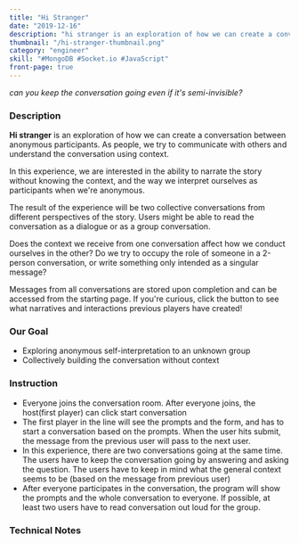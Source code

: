 ```yaml
---
title: "Hi Stranger"
date: "2019-12-16"
description: "hi stranger is an exploration of how we can create a conversation between anonymous participants. Participants collectively build a conversation without context in order to express creativity."
thumbnail: "/hi-stranger-thumbnail.png"
category: "engineer"
skill: "#MongoDB #Socket.io #JavaScript"
front-page: true
---
```


_can you keep the conversation going even if it's semi-invisible?_

### Description

**Hi stranger** is an exploration of how we can create a conversation between anonymous participants. As people, we try to communicate with others and understand the conversation using context.

In this experience, we are interested in the ability to narrate the story without knowing the context, and the way we interpret ourselves as participants when we're anonymous.

The result of the experience will be two collective conversations from different perspectives of the story. Users might be able to read the conversation as a dialogue or as a group conversation.

Does the context we receive from one conversation affect how we conduct ourselves in the other? Do we try to occupy the role of someone in a 2-person conversation, or write something only intended as a singular message?

Messages from all conversations are stored upon completion and can be accessed from the starting page. If you're curious, click the button to see what narratives and interactions previous players have created!

### Our Goal

- Exploring anonymous self-interpretation to an unknown group
- Collectively building the conversation without context

### Instruction

- Everyone joins the conversation room. After everyone joins, the host(first player) can click start conversation
- The first player in the line will see the prompts and the form, and has to start a conversation based on the prompts. When the user hits submit, the message from the previous user will pass to the next user.
- In this experience, there are two conversations going at the same time. The users have to keep the conversation going by answering and asking the question. The users have to keep in mind what the general context seems to be (based on the message from previous user)
- After everyone participates in the conversation, the program will show the prompts and the whole conversation to everyone. If possible, at least two users have to read conversation out loud for the group.

### Technical Notes
